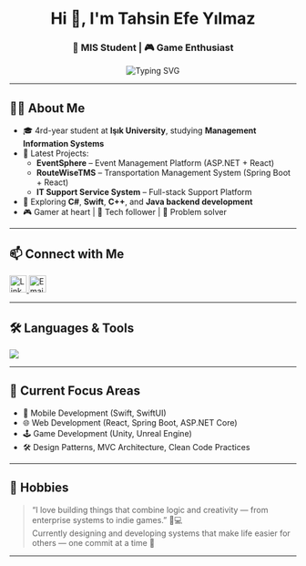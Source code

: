 <h1 align="center">Hi 👋, I'm Tahsin Efe Yılmaz</h1>
<h3 align="center">🚀 MIS Student  | 🎮 Game Enthusiast</h3>

<p align="center">
  <img src="https://readme-typing-svg.demolab.com?font=Fira+Code&pause=1000&color=00BFFF&center=true&vCenter=true&width=435&lines=4th+Year+MIS+Student+%F0%9F%93%9A;" alt="Typing SVG" />
</p>

---

## 👨‍🎓 About Me

- 🎓 4rd-year student at **Işık University**, studying **Management Information Systems**
- 🔭 Latest Projects:
  - **EventSphere** – Event Management Platform (ASP.NET + React)
  - **RouteWiseTMS** – Transportation Management System (Spring Boot + React)
  - **IT Support Service System** – Full-stack Support Platform
- 🌱 Exploring **C#**, **Swift**, **C++**, and **Java backend development**
- 🎮 Gamer at heart | 📱 Tech follower | 🧠 Problem solver

---

## 📫 Connect with Me

<p align="left">
  <a href="https://linkedin.com/in/tahsinefeyilmaz" target="_blank">
    <img src="https://skillicons.dev/icons?i=linkedin" height="30" alt="LinkedIn"/>
  </a>
  <a href="mailto:tahsinefeyilmaz@hotmail.com" target="_blank">
    <img src="https://skillicons.dev/icons?i=gmail" height="30" alt="Email"/>
  </a>
</p>

---

## 🛠️ Languages & Tools

<p align="left">
  <img src="https://skillicons.dev/icons?i=csharp,swift,java,cs,dotnet,spring,mysql,unity,unreal" />
</p>

---

## 🧠 Current Focus Areas

- 📱 Mobile Development (Swift, SwiftUI)
- 🌐 Web Development (React, Spring Boot, ASP.NET Core)
- 🕹️ Game Development (Unity, Unreal Engine)
- 🛠️ Design Patterns, MVC Architecture, Clean Code Practices


---

## 🧩 Hobbies

> “I love building things that combine logic and creativity — from enterprise systems to indie games.” 🎨💻  
> Currently designing and developing systems that make life easier for others — one commit at a time 🚀

---

